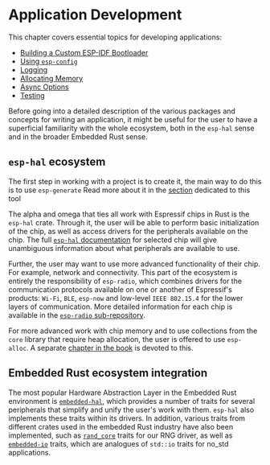 # Application Development

This chapter covers essential topics for developing applications:

 - [Building a Custom ESP-IDF Bootloader](./bootloader.md)
 - [Using `esp-config`](./configuration.md)
 - [Logging](./logging.md)
 - [Allocating Memory](./alloc.md)
 - [Async Options](./async.md)
 - [Testing](./testing.md)

Before going into a detailed description of the various packages and concepts for writing an application, it might be useful for the user to have a superficial familiarity with the whole ecosystem, both in the `esp-hal` sense and in the broader Embedded Rust sense.

 ## `esp-hal` ecosystem 

The first step in working with a project is to create it, the main way to do this is to use `esp-generate` Read more about it in the [section](../getting-started/tooling/esp-generate.md) dedicated to this tool
 
The alpha and omega that ties all work with Espressif chips in Rust is the `esp-hal` crate. Through it, the user will be able to perform basic initialization of the chip, as well as access drivers for the peripherals available on the chip. The full [`esp-hal` documentation] for selected chip will give unambiguous information about what peripherals are available to use.

Further, the user may want to use more advanced functionality of their chip. For example, network and connectivity. This part of the ecosystem is entirely the responsibility of `esp-radio`, which combines drivers for the communication protocols available on one or another of Espressif's products: `Wi-Fi`, `BLE`, `esp-now` and low-level `IEEE 802.15.4` for the lower layers of communication. More detailed information for each chip is available in the [`esp-radio` sub-repository].

For more advanced work with chip memory and to use collections from the `core` library that require heap allocation, the user is offered to use `esp-alloc`. A separate [chapter in the book](./alloc.md) is devoted to this.

## Embedded Rust ecosystem integration

The most popular Hardware Abstraction Layer in the Embedded Rust environment is [`embedded-hal`], which provides a number of traits for several peripherals that simplify and unify the user's work with them. `esp-hal` also implements these traits within its drivers. In addition, various traits from different crates used in the embedded Rust industry have also been implemented, such as [`rand_core`] traits for our RNG driver, as well as [`embedded-io`] traits, which are analogues of `std::io` traits for no_std applications.

[`esp-hal` documentation]: https://docs.espressif.com/projects/rust/esp-hal/latest/
[`esp-radio` sub-repository]: https://github.com/esp-rs/esp-hal/tree/main/esp-radio
[`embedded-hal`]: https://docs.rs/embedded-hal/latest/embedded_hal/index.html
[`rand_core`]: https://crates.io/crates/rand_core
[`embedded-io`]: https://crates.io/crates/embedded-io